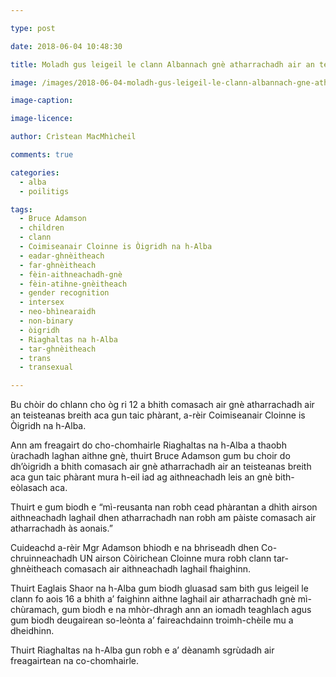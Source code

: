 ```yaml
---

type: post

date: 2018-06-04 10:48:30

title: Moladh gus leigeil le clann Albannach gnè atharrachadh air an teisteanas breith aca

image: /images/2018-06-04-moladh-gus-leigeil-le-clann-albannach-gne-atharrachadh-air-an-teisteanas-breith-aca.jpg

image-caption:

image-licence:

author: Crìstean MacMhìcheil

comments: true

categories:
  - alba
  - poilitigs

tags:
  - Bruce Adamson
  - children
  - clann
  - Coimiseanair Cloinne is Òigridh na h-Alba
  - eadar-ghnèitheach
  - far-ghnèitheach
  - fèin-aithneachadh-gnè
  - fèin-atihne-gnèitheach
  - gender recognition
  - intersex
  - neo-bhìnearaidh
  - non-binary
  - òigridh
  - Riaghaltas na h-Alba
  - tar-ghnèitheach
  - trans
  - transexual

---
```


Bu chòir do chlann cho òg ri 12 a bhith comasach air gnè atharrachadh air an teisteanas breith aca gun taic phàrant, a-rèir Coimiseanair Cloinne is Òigridh na h-Alba.

<!--more-->

Ann am freagairt do cho-chomhairle Riaghaltas na h-Alba a thaobh ùrachadh laghan aithne gnè, thuirt Bruce Adamson gum bu choir do dh&#8217;òigridh a bhith comasach air gnè atharrachadh air an teisteanas breith aca gun taic phàrant mura h-eil iad ag aithneachadh leis an gnè bith-eòlasach aca.

Thuirt e gum biodh e &#8220;mì-reusanta nan robh cead phàrantan a dhìth airson aithneachadh laghail dhen atharrachadh nan robh am pàiste comasach air atharrachadh às aonais.&#8221;

Cuideachd a-rèir Mgr Adamson bhiodh e na bhriseadh dhen Co-chruinneachadh UN airson Còirichean Cloinne mura robh clann tar-ghnèitheach comasach air aithneachadh laghail fhaighinn.

Thuirt Eaglais Shaor na h-Alba gum biodh gluasad sam bith gus leigeil le clann fo aois 16 a bhith a&#8217; faighinn aithne laghail air atharrachadh gnè mì-chùramach, gum biodh e na mhòr-dhragh ann an iomadh teaghlach agus gum biodh deugairean so-leònta a&#8217; faireachdainn troimh-chèile mu a dheidhinn.

Thuirt Riaghaltas na h-Alba gun robh e a&#8217; dèanamh sgrùdadh air freagairtean na co-chomhairle.
